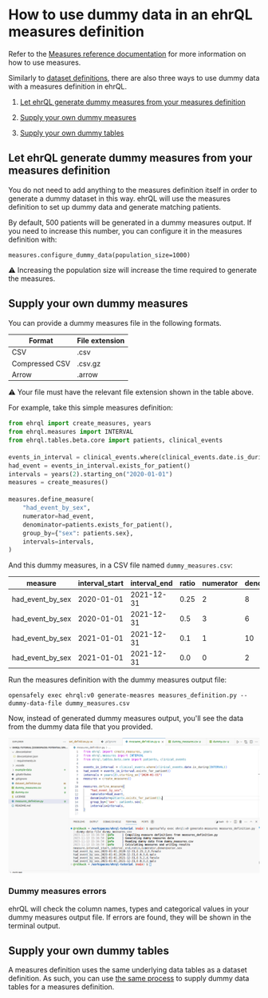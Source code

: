 # How to use dummy data in an ehrQL measures definition

Refer to the [Measures reference documentation](../../reference/language/#measures) for more
information on how to use measures.

Similarly to [dataset definitions](../dummy-data), there are also three ways to use dummy
data with a measures definition in ehrQL.

1. [Let ehrQL generate dummy measures from your measures definition](#let-ehrql-generate-dummy-measures-from-your-measures-definition)

1. [Supply your own dummy measures](#supply-your-own-dummy-measures)

1. [Supply your own dummy tables](#supply-your-own-dummy-tables)


## Let ehrQL generate dummy measures from your measures definition

You do not need to add anything to the measures definition itself in order to generate a dummy
dataset in this way. ehrQL will use the measures definition to set up dummy data and generate
matching patients.

By default, 500 patients will be generated in a dummy measures output. If you need to increase this number, you can configure it in the measures definition with:

```
measures.configure_dummy_data(population_size=1000)
```

:warning: Increasing the population size will increase the time required to generate the
measures.


## Supply your own dummy measures

You can provide a dummy measures file in the following formats.

|Format        |File extension|
|--------------|--------------|
|CSV           |.csv          |
|Compressed CSV|.csv.gz       |
|Arrow         |.arrow        |

:warning: Your file must have the relevant file extension shown in the table
above.

For example, take this simple measures definition:

```python
from ehrql import create_measures, years
from ehrql.measures import INTERVAL
from ehrql.tables.beta.core import patients, clinical_events

events_in_interval = clinical_events.where(clinical_events.date.is_during(INTERVAL))
had_event = events_in_interval.exists_for_patient()
intervals = years(2).starting_on("2020-01-01")
measures = create_measures()

measures.define_measure(
    "had_event_by_sex",
    numerator=had_event,
    denominator=patients.exists_for_patient(),
    group_by={"sex": patients.sex},
    intervals=intervals,
)
```

And this dummy measures, in a CSV file named `dummy_measures.csv`:

|measure|interval_start|interval_end|ratio|numerator|denominator|sex|
|-------|--------------|------------|-----|---------|-----------|---|
|had_event_by_sex|2020-01-01|2021-12-31|0.25|2|8|female|
|had_event_by_sex|2020-01-01|2021-12-31|0.5|3|6|male|
|had_event_by_sex|2021-01-01|2021-12-31|0.1|1|10|female|
|had_event_by_sex|2021-01-01|2021-12-31|0.0|0|2|male|


Run the measures definition with the dummy measures output file:

```
opensafely exec ehrql:v0 generate-measres measures_definition.py --dummy-data-file dummy_measures.csv
```

Now, instead of generated dummy measures output, you'll see the data from the dummy data file that you provided.

![A screenshot of VS Code, showing the terminal after the `opensafely exec` command was run](opensafely_exec_dummy_measures_data_file.png)

### Dummy measures errors

ehrQL will check the column names, types and categorical values in your dummy measures output file. If errors are found, they will be shown in the terminal output.


## Supply your own dummy tables

A measures definition uses the same underlying data tables as a dataset definition. As such,
you can use [the same process](../dummy-data#supply-your-own-dummy-data) to supply dummy data tables for a measures definition.
